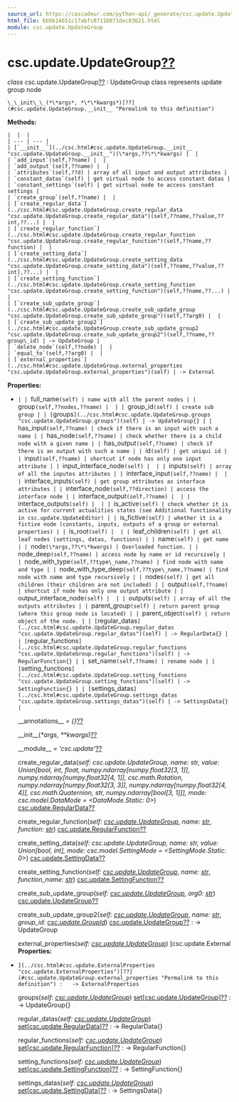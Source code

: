 ```yaml
---
source_url: https://cascadeur.com/python-api/_generate/csc.update.UpdateGroup.html
html_file: 6b5b14651c17abfc0711b071dec83621.html
module: csc.update.UpdateGroup
---
```


# csc.update.UpdateGroup[??](#csc-update-updategroup "Permalink to this heading")

*class* csc.update.UpdateGroup[??](#csc.update.UpdateGroup "Permalink to this definition")
:   UpdateGroup class represents update group node

    \_\_init\_\_(*\*args*, *\*\*kwargs*)[??](#csc.update.UpdateGroup.__init__ "Permalink to this definition")

    
**Methods:**

    |  |  |
    | --- | --- |
    | [`__init__`](../csc.html#csc.update.UpdateGroup.__init__ "csc.update.UpdateGroup.__init__")(\*args,??\*\*kwargs) |  |
    | `add_input`(self,??name) |  |
    | `add_output`(self,??name) |  |
    | `attributes`(self,??d) | array of all input and output attributes |
    | `constant_datas`(self) | get virtual node to access constant datas |
    | `constant_settings`(self) | get virtual node to access constant settings |
    | `create_group`(self,??name) |  |
    | [`create_regular_data`](../csc.html#csc.update.UpdateGroup.create_regular_data "csc.update.UpdateGroup.create_regular_data")(self,??name,??value,??int,??...) |  |
    | [`create_regular_function`](../csc.html#csc.update.UpdateGroup.create_regular_function "csc.update.UpdateGroup.create_regular_function")(self,??name,??function) |  |
    | [`create_setting_data`](../csc.html#csc.update.UpdateGroup.create_setting_data "csc.update.UpdateGroup.create_setting_data")(self,??name,??value,??int],??...) |  |
    | [`create_setting_function`](../csc.html#csc.update.UpdateGroup.create_setting_function "csc.update.UpdateGroup.create_setting_function")(self,??name,??...) |  |
    | [`create_sub_update_group`](../csc.html#csc.update.UpdateGroup.create_sub_update_group "csc.update.UpdateGroup.create_sub_update_group")(self,??arg0) |  |
    | [`create_sub_update_group2`](../csc.html#csc.update.UpdateGroup.create_sub_update_group2 "csc.update.UpdateGroup.create_sub_update_group2")(self,??name,??group\_id) | -> UpdateGroup |
    | `delete_node`(self,??node) |  |
    | `equal_to`(self,??arg0) |  |
    | [`external_properties`](../csc.html#csc.update.UpdateGroup.external_properties "csc.update.UpdateGroup.external_properties")(self) | -> External
**Properties:**
- `|
    | `full_name`(self) | name with all the parent nodes |
    | `group`(self,??nodes,??name) |  |
    | `group_id`(self) | create sub group |
    | [`groups`](../csc.html#csc.update.UpdateGroup.groups "csc.update.UpdateGroup.groups")(self) | -> UpdateGroup{} |
    | `has_input`(self,??name) | check if there is an input with such a name |
    | `has_node`(self,??name) | check whether there is a child node with a given name |
    | `has_output`(self,??name) | check if there is an output with such a name |
    | `id`(self) | get uniqui id |
    | `input`(self,??name) | shortcut if node has only one input attribute |
    | `input_interface_node`(self) |  |
    | `inputs`(self) | array of all the inputes attributes |
    | `interface_input`(self,??name) |  |
    | `interface_inputs`(self) | get group attributes as interface attributes |
    | `interface_node`(self,??direction) | access the interface node |
    | `interface_output`(self,??name) |  |
    | `interface_outputs`(self) |  |
    | `is_active`(self) | check whether it is active for current actualities states (see Additional functionality in csc.update.UpdateEditor) |
    | `is_fictive`(self) | whether it is a fictive node (constants, inputs, outputs of a group or external properties) |
    | `is_root`(self) |  |
    | `leaf_children`(self) | get all leaf nodes (settings, datas, functions) |
    | `name`(self) | get name |
    | `node`(\*args,??\*\*kwargs) | Overloaded function. |
    | `node_deep`(self,??name) | access node by name or id recursively |
    | `node_with_type`(self,??type\_name,??name) | find node with name and type |
    | `node_with_type_deep`(self,??type\_name,??name) | find node with name and type recursively |
    | `nodes`(self) | get all children (their children are not included) |
    | `output`(self,??name) | shortcut if node has only one output attribute |
    | `output_interface_node`(self) |  |
    | `outputs`(self) | array of all the outputs attributes |
    | `parent_group`(self) | return parent group (where this group node is located) |
    | `parent_object`(self) | return object of the node. |
    | [`regular_datas`](../csc.html#csc.update.UpdateGroup.regular_datas "csc.update.UpdateGroup.regular_datas")(self) | -> RegularData{} |
    | [`regular_functions`](../csc.html#csc.update.UpdateGroup.regular_functions "csc.update.UpdateGroup.regular_functions")(self) | -> RegularFunction{} |
    | `set_name`(self,??name) | rename node |
    | [`setting_functions`](../csc.html#csc.update.UpdateGroup.setting_functions "csc.update.UpdateGroup.setting_functions")(self) | -> SettingFunction{} |
    | [`settings_datas`](../csc.html#csc.update.UpdateGroup.settings_datas "csc.update.UpdateGroup.settings_datas")(self) | -> SettingsData{} |`

    \_\_annotations\_\_ *= {}*[??](#csc.update.UpdateGroup.__annotations__ "Permalink to this definition")

    \_\_init\_\_(*\*args*, *\*\*kwargs*)[??](#id0 "Permalink to this definition")

    \_\_module\_\_ *= 'csc.update'*[??](#csc.update.UpdateGroup.__module__ "Permalink to this definition")

    create\_regular\_data(*self: csc.update.UpdateGroup, name: str, value: Union[bool, int, float, numpy.ndarray[numpy.float32[3, 1]], numpy.ndarray[numpy.float32[4, 1]], csc.math.Rotation, numpy.ndarray[numpy.float32[3, 3]], numpy.ndarray[numpy.float32[4, 4]], csc.math.Quaternion, str, numpy.ndarray[bool[3, 1]]], mode: csc.model.DataMode = <DataMode.Static: 0>*)  [csc.update.RegularData](../csc.html#csc.update.RegularData "csc.update.RegularData")[??](#csc.update.UpdateGroup.create_regular_data "Permalink to this definition")

    create\_regular\_function(*self: [csc.update.UpdateGroup](../csc.html#csc.update.UpdateGroup "csc.update.UpdateGroup")*, *name: [str](https://docs.python.org/3/library/stdtypes.html#str "(in Python v3.13)")*, *function: [str](https://docs.python.org/3/library/stdtypes.html#str "(in Python v3.13)")*)  [csc.update.RegularFunction](../csc.html#csc.update.RegularFunction "csc.update.RegularFunction")[??](#csc.update.UpdateGroup.create_regular_function "Permalink to this definition")

    create\_setting\_data(*self: csc.update.UpdateGroup, name: str, value: Union[bool, int], mode: csc.model.SettingMode = <SettingMode.Static: 0>*)  [csc.update.SettingData](../csc.html#csc.update.SettingData "csc.update.SettingData")[??](#csc.update.UpdateGroup.create_setting_data "Permalink to this definition")

    create\_setting\_function(*self: [csc.update.UpdateGroup](../csc.html#csc.update.UpdateGroup "csc.update.UpdateGroup")*, *name: [str](https://docs.python.org/3/library/stdtypes.html#str "(in Python v3.13)")*, *function\_name: [str](https://docs.python.org/3/library/stdtypes.html#str "(in Python v3.13)")*)  [csc.update.SettingFunction](../csc.html#csc.update.SettingFunction "csc.update.SettingFunction")[??](#csc.update.UpdateGroup.create_setting_function "Permalink to this definition")

    create\_sub\_update\_group(*self: [csc.update.UpdateGroup](../csc.html#csc.update.UpdateGroup "csc.update.UpdateGroup")*, *arg0: [str](https://docs.python.org/3/library/stdtypes.html#str "(in Python v3.13)")*)  [csc.update.UpdateGroup](../csc.html#csc.update.UpdateGroup "csc.update.UpdateGroup")[??](#csc.update.UpdateGroup.create_sub_update_group "Permalink to this definition")

    create\_sub\_update\_group2(*self: [csc.update.UpdateGroup](../csc.html#csc.update.UpdateGroup "csc.update.UpdateGroup")*, *name: [str](https://docs.python.org/3/library/stdtypes.html#str "(in Python v3.13)")*, *group\_id: [csc.update.GroupId](../csc.html#csc.update.GroupId "csc.update.GroupId")*)  [csc.update.UpdateGroup](../csc.html#csc.update.UpdateGroup "csc.update.UpdateGroup")[??](#csc.update.UpdateGroup.create_sub_update_group2 "Permalink to this definition")
    :   -> UpdateGroup

    external\_properties(*self: [csc.update.UpdateGroup](../csc.html#csc.update.UpdateGroup "csc.update.UpdateGroup")*)  [csc.update.External
**Properties:**
- `](../csc.html#csc.update.ExternalProperties "csc.update.ExternalProperties")[??](#csc.update.UpdateGroup.external_properties "Permalink to this definition")
    :   -> ExternalProperties`

    groups(*self: [csc.update.UpdateGroup](../csc.html#csc.update.UpdateGroup "csc.update.UpdateGroup")*)  [set](https://docs.python.org/3/library/stdtypes.html#set "(in Python v3.13)")[[csc.update.UpdateGroup](../csc.html#csc.update.UpdateGroup "csc.update.UpdateGroup")][??](#csc.update.UpdateGroup.groups "Permalink to this definition")
    :   -> UpdateGroup{}

    regular\_datas(*self: [csc.update.UpdateGroup](../csc.html#csc.update.UpdateGroup "csc.update.UpdateGroup")*)  [set](https://docs.python.org/3/library/stdtypes.html#set "(in Python v3.13)")[[csc.update.RegularData](../csc.html#csc.update.RegularData "csc.update.RegularData")][??](#csc.update.UpdateGroup.regular_datas "Permalink to this definition")
    :   -> RegularData{}

    regular\_functions(*self: [csc.update.UpdateGroup](../csc.html#csc.update.UpdateGroup "csc.update.UpdateGroup")*)  [set](https://docs.python.org/3/library/stdtypes.html#set "(in Python v3.13)")[[csc.update.RegularFunction](../csc.html#csc.update.RegularFunction "csc.update.RegularFunction")][??](#csc.update.UpdateGroup.regular_functions "Permalink to this definition")
    :   -> RegularFunction{}

    setting\_functions(*self: [csc.update.UpdateGroup](../csc.html#csc.update.UpdateGroup "csc.update.UpdateGroup")*)  [set](https://docs.python.org/3/library/stdtypes.html#set "(in Python v3.13)")[[csc.update.SettingFunction](../csc.html#csc.update.SettingFunction "csc.update.SettingFunction")][??](#csc.update.UpdateGroup.setting_functions "Permalink to this definition")
    :   -> SettingFunction{}

    settings\_datas(*self: [csc.update.UpdateGroup](../csc.html#csc.update.UpdateGroup "csc.update.UpdateGroup")*)  [set](https://docs.python.org/3/library/stdtypes.html#set "(in Python v3.13)")[[csc.update.SettingData](../csc.html#csc.update.SettingData "csc.update.SettingData")][??](#csc.update.UpdateGroup.settings_datas "Permalink to this definition")
    :   -> SettingsData{}